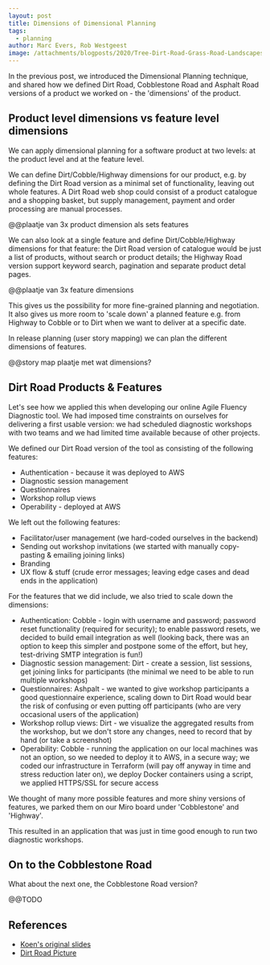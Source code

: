 ```yaml
---
layout: post
title: Dimensions of Dimensional Planning
tags:
  - planning
author: Marc Evers, Rob Westgeest
image: /attachments/blogposts/2020/Tree-Dirt-Road-Grass-Road-Landscapes-Green-House-2423162.jpg
---
```


In the previous post, we introduced the Dimensional Planning technique, and shared how we defined Dirt Road, Cobblestone Road and Asphalt Road versions of a product we worked on - the 'dimensions' of the product.

## Product level dimensions vs feature level dimensions

We can apply dimensional planning for a software product at two levels: at the product level and at the feature level.

We can define Dirt/Cobble/Highway dimensions for our product, e.g. by defining the Dirt Road version as a minimal set of functionality, leaving out whole features. A Dirt Road web shop could consist of a product catalogue and a shopping basket, but supply management, payment and order processing are manual processes.

@@plaatje van 3x product dimension als sets features

We can also look at a single feature and define Dirt/Cobble/Highway dimensions for that feature: the Dirt Road version of catalogue would be just a list of products, without search or product details; the Highway Road version support keyword search, pagination and separate product detal pages.

@@plaatje van 3x feature dimensions

This gives us the possibility for more fine-grained planning and negotiation. It also gives us more room to 'scale down' a planned feature e.g. from Highway to Cobble or to Dirt when we want to deliver at a specific date.

In release planning (user story mapping) we can plan the different dimensions of features.

@@story map plaatje met wat dimensions?

## Dirt Road Products & Features

Let's see how we applied this when developing our online Agile Fluency Diagnostic tool. We had imposed time constraints on ourselves for delivering a first usable version: we had scheduled diagnostic workshops with two teams and we had limited time available because of other projects.

We defined our Dirt Road version of the tool as consisting of the following features:
- Authentication - because it was deployed to AWS
- Diagnostic session management
- Questionnaires
- Workshop rollup views
- Operability - deployed at AWS 

We left out the following features:
- Facilitator/user management (we hard-coded ourselves in the backend)
- Sending out workshop invitations (we started with manually copy-pasting & emailing joining links)
- Branding
- UX flow & stuff (crude error messages; leaving edge cases and dead ends in the application)

For the features that we did include, we also tried to scale down the dimensions:
- Authentication: Cobble - login with username and password; password reset functionality (required for security); to enable password resets, we decided to build email integration as well (looking back, there was an option to keep this simpler and postpone some of the effort, but hey, test-driving SMTP integration is fun!)
- Diagnostic session management: Dirt - create a session, list sessions, get joining links for participants (the minimal we need to be able to run multiple workshops)
- Questionnaires: Ashpalt - we wanted to give workshop participants a good questionnaire experience, scaling down to Dirt Road would bear the risk of confusing or even putting off participants (who are very occasional users of the application) 
- Workshop rollup views: Dirt - we visualize the aggregated results from the workshop, but we don't store any changes, need to record that by hand (or take a screenshot)
- Operability: Cobble - running the application on our local machines was not an option, so we needed to deploy it to AWS, in a secure way; we coded our infrastructure in Terraform (will pay off anyway in time and stress reduction later on), we deploy Docker containers using a script, we applied HTTPS/SSL for secure access

We thought of many more possible features and more shiny versions of features, we parked them on our Miro board under 'Cobblestone' and 'Highway'.

This resulted in an application that was just in time good enough to run two diagnostic workshops.

## On to the Cobblestone Road

What about the next one, the Cobblestone Road version?

@@TODO

## References

- [Koen's original slides](https://www.slideshare.net/inxin/dimensional-planning-30790935)
- [Dirt Road Picture](https://www.maxpixel.net/Tree-Dirt-Road-Grass-Road-Landscapes-Green-House-2423162)

